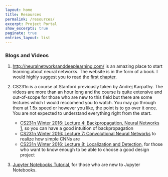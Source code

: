 ```yaml
---
layout: home
title: Resources
permalink: /resources/
excerpt: Project Portal
show_excerpts: true
paginate: true
entries_layout: list
---
```


### Blogs and Videos

1. http://neuralnetworksanddeeplearning.com/ is an amazing place to start learning about neural networks. The website is in the form of a book. I would highly suggest you to read the [first chapter](http://neuralnetworksanddeeplearning.com/chap1.html). 

2. CS231n is a course at Stanford previously taken by Andrej Karpathy. The videos are more than an hour long and the course is quite extensive and out-of-scope for those who are new to this field but there are some lectures which I would reccomend you to watch. You may go through them at 1.5x speed or however you like, the point is to go over it once. You are not expected to understand everything right from the start.

	- [CS231n Winter 2016: Lecture 4: Backpropagation, Neural Networks 1](https://www.youtube.com/watch?v=i94OvYb6noo&list=PLkt2uSq6rBVctENoVBg1TpCC7OQi31AlC&index=4), so you can have a good intuition of backpropagation
	- [CS231n Winter 2016: Lecture 7: Convolutional Neural Networks](https://www.youtube.com/watch?v=LxfUGhug-iQ&list=PLkt2uSq6rBVctENoVBg1TpCC7OQi31AlC&index=7) to realize how simple CNNs are
	- [CS231n Winter 2016: Lecture 8: Localization and Detection](https://www.youtube.com/watch?v=GxZrEKZfW2o&list=PLkt2uSq6rBVctENoVBg1TpCC7OQi31AlC&index=8), for those who want to know enough to be able to choose a good design project

3. [Jupyter Notebooks Tutorial](https://github.com/adityassrana/BITS-F312-Neural-Networks-and-Fuzzy-Logic), for those who are new to Jupyter Notebooks.